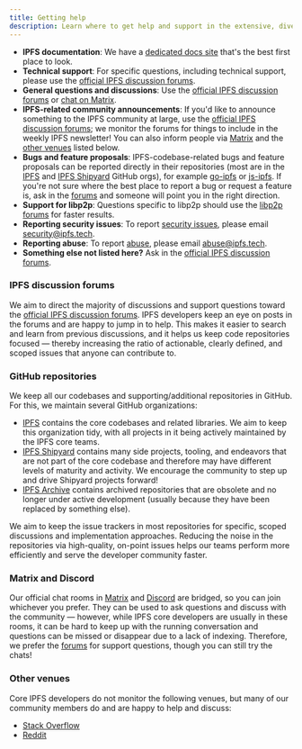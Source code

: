 ```yaml
---
title: Getting help
description: Learn where to get help and support in the extensive, diverse IPFS ecosystem.
---
```


* **IPFS documentation**: We have a [dedicated docs site](https://docs.ipfs.io) that's the best first place to look.
* **Technical support**: For specific questions, including technical support, please use the [official IPFS discussion forums](https://discuss.ipfs.io).
* **General questions and discussions**: Use the [official IPFS discussion forums](https://discuss.ipfs.io) or [chat on Matrix](https://docs.ipfs.io/community/#chat).
* **IPFS-related community announcements**: If you'd like to announce something to the IPFS community at large, use the [official IPFS discussion forums](https://discuss.ipfs.io); we monitor the forums for things to include in the weekly IPFS newsletter! You can also inform people via [Matrix](https://docs.ipfs.io/community/#chat) and the [other venues](#other-venues) listed below.
* **Bugs and feature proposals**: IPFS-codebase-related bugs and feature proposals can be reported directly in their repositories (most are in the [IPFS](https://github.com/ipfs) and [IPFS Shipyard](https://github.com/ipfs-shipyard) GitHub orgs), for example [go-ipfs](https://github.com/ipfs/go-ipfs) or [js-ipfs](https://github.com/ipfs/js-ipfs). If you're not sure where the best place to report a bug or request a feature is, ask in the [forums](https://discuss.ipfs.io) and someone will point you in the right direction.
* **Support for libp2p**: Questions specific to libp2p should use the [libp2p forums](https://discuss.libp2p.io) for faster results.
* **Reporting security issues**: To report [security issues](https://github.com/ipfs/community/blob/master/CONTRIBUTING.md#security-issues), please email <a href="mailto:security@ipfs.tech">security@ipfs.tech</a>.
* **Reporting abuse**: To report [abuse](https://github.com/ipfs/community/blob/master/code-of-conduct.md), please email <a href="mailto:abuse@ipfs.tech">abuse@ipfs.tech</a>.
* **Something else not listed here?** Ask in the [official IPFS discussion forums](https://discuss.ipfs.io).


### IPFS discussion forums

We aim to direct the majority of discussions and support questions toward the [official IPFS discussion forums](https://discuss.ipfs.io). IPFS developers keep an eye on posts in the forums and are happy to jump in to help. This makes it easier to search and learn from previous discussions, and it helps us keep code repositories focused — thereby increasing the ratio of actionable, clearly defined, and scoped issues that anyone can contribute to.

### GitHub repositories

We keep all our codebases and supporting/additional repositories in GitHub. For this, we maintain several GitHub organizations:

* [IPFS](https://github.com/ipfs) contains the core codebases and related libraries. We aim to keep this organization tidy, with all projects in it being actively maintained by the IPFS core teams.
* [IPFS Shipyard](https://github.com/ipfs-shipyard) contains many side projects, tooling, and endeavors that are not part of the core codebase and therefore may have different levels of maturity and activity. We encourage the community to step up and drive Shipyard projects forward!
* [IPFS Archive](https://github.com/ipfs-inactive) contains archived repositories that are obsolete and no longer under active development (usually because they have been replaced by something else).

We aim to keep the issue trackers in most repositories for specific, scoped discussions and implementation approaches. Reducing the noise in the repositories via high-quality, on-point issues helps our teams perform more efficiently and serve the developer community faster.

### Matrix and Discord

Our official chat rooms in [Matrix](https://app.element.io/#/room/#lobby:ipfs.io) and [Discord](https://discord.gg/Z4H6tdECb9) are bridged, so you can join whichever you prefer. They can be used to ask questions and discuss with the community — however, while IPFS core developers are usually in these rooms, it can be hard to keep up with the running conversation and questions can be missed or disappear due to a lack of indexing. Therefore, we prefer the [forums](https://discuss.ipfs.io) for support questions, though you can still try the chats!

### Other venues

Core IPFS developers do not monitor the following venues, but many of our community members do and are happy to help and discuss:

* [Stack Overflow](https://stackoverflow.com/questions/tagged/ipfs)
* [Reddit](https://www.reddit.com/r/ipfs/)
